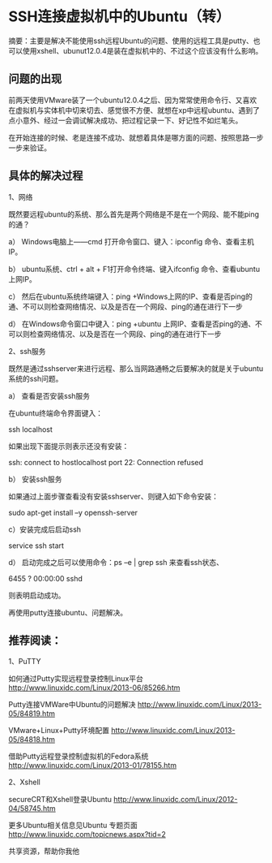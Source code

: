 # SSH连接虚拟机中的Ubuntu（转）
摘要：主要是解决不能使用ssh远程Ubuntu的问题、使用的远程工具是putty、也可以使用xshell、ubunut12.0.4是装在虚拟机中的、不过这个应该没有什么影响。

## 问题的出现

前两天使用VMware装了一个ubuntu12.0.4之后、因为常常使用命令行、又喜欢在虚拟机与实体机中切来切去、感觉很不方便、就想在xp中远程ubuntu、遇到了点小意外、经过一会调试解决成功、把过程记录一下、好记性不如烂笔头。

在开始连接的时候、老是连接不成功、就想着具体是哪方面的问题、按照思路一步一步来验证。

## 具体的解决过程

1、网络

既然要远程ubuntu的系统、那么首先是两个网络是不是在一个网段、能不能ping的通？

a）  Windows电脑上——cmd 打开命令窗口、键入：ipconfig 命令、查看主机IP。

b）  ubuntu系统、ctrl + alt + F1打开命令终端、键入ifconfig 命令、查看ubuntu上网IP。

c）  然后在ubuntu系统终端键入：ping +Windows上网的IP、查看是否ping的通、不可以则检查网络情况、以及是否在一个网段、ping的通在进行下一步

d）  在Windows命令窗口中键入：ping +ubuntu 上网IP、查看是否ping的通、不可以则检查网络情况、以及是否在一个网段、ping的通在进行下一步

2、ssh服务

既然是通过sshserver来进行远程、那么当网路通畅之后要解决的就是关于ubuntu系统的ssh问题。

a）  查看是否安装ssh服务

在ubuntu终端命令界面键入：

ssh localhost

如果出现下面提示则表示还没有安装：

ssh: connect to hostlocalhost port 22: Connection refused 

 b）  安装ssh服务

如果通过上面步骤查看没有安装sshserver、则键入如下命令安装：

sudo apt-get install –y openssh-server 

c）安装完成后启动ssh

service ssh start 

d）  启动完成之后可以使用命令：ps –e | grep ssh 来查看ssh状态、

6455 ?        00:00:00 sshd 

则表明启动成功。

再使用putty连接ubuntu、问题解决。

## 推荐阅读：

1、PuTTY

如何通过Putty实现远程登录控制Linux平台 http://www.linuxidc.com/Linux/2013-06/85266.htm

Putty连接VMWare中Ubuntu的问题解决 http://www.linuxidc.com/Linux/2013-05/84819.htm

VMware+Linux+Putty环境配置 http://www.linuxidc.com/Linux/2013-05/84818.htm

借助Putty远程登录控制虚拟机的Fedora系统 http://www.linuxidc.com/Linux/2013-01/78155.htm

2、Xshell

secureCRT和Xshell登录Ubuntu http://www.linuxidc.com/Linux/2012-04/58745.htm

更多Ubuntu相关信息见Ubuntu 专题页面 http://www.linuxidc.com/topicnews.aspx?tid=2

共享资源，帮助你我他